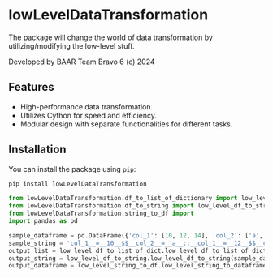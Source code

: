 # lowLevelDataTransformation

The package will change the world of data transformation by utilizing/modifying the low-level stuff.

Developed by BAAR Team Bravo 6 (c) 2024

## Features

- High-performance data transformation.
- Utilizes Cython for speed and efficiency.
- Modular design with separate functionalities for different tasks.

## Installation

You can install the package using `pip`:

```sh
pip install lowLevelDataTransformation
```

```python
from lowLevelDataTransformation.df_to_list_of_dictionary import low_level_df_to_list_of_dict
from lowLevelDataTransformation.df_to_string import low_level_df_to_string
from lowLevelDataTransformation.string_to_df import 
import pandas as pd

sample_dataframe = pd.DataFrame({'col_1': [10, 12, 14], 'col_2': ['a', 'b', 'c']})
sample_string = 'col_1__=__10__$$__col_2__=__a__::__col_1__=__12__$$__col_2__=__b__::__col_1__=__14__$$__col_2__=__c__$$____::__'
output_list = low_level_df_to_list_of_dict.low_level_df_to_list_of_dictionary(sample_dataframe)
output_string = low_level_df_to_string.low_level_df_to_string(sample_dataframe)
output_dataframe = low_level_string_to_df.low_level_string_to_dataframe(sample_string)

```